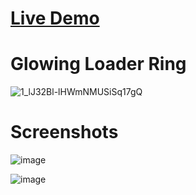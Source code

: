# <a href="https://madhav2008.github.io/Glowing-Loader-Ring/">Live Demo</a>

# Glowing Loader Ring

![1_lJ32Bl-lHWmNMUSiSq17gQ](https://user-images.githubusercontent.com/72864817/171863780-16f7afb7-32a5-4547-a427-23c8a8ed0524.png)

# Screenshots

![image](https://user-images.githubusercontent.com/72864817/172042830-27b677be-10aa-48ea-9250-438181b7c6e8.png)

![image](https://user-images.githubusercontent.com/72864817/172042875-161747b1-8342-45b7-8a47-c57a8e69773c.png)
